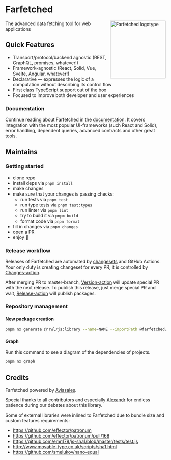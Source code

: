 # Farfetched

<img align="right" width="174" height="180" title="Farfetched logotype"
     src="./apps/website/docs/public/logo.svg">

The advanced data fetching tool for web applications

## Quick Features

- Transport/protocol/backend agnostic (REST, GraphQL, promises, whatever!)
- Framework-agnostic (React, Solid, Vue, Svelte, Angular, whatever!)
- Declarative — expresses the logic of a computation without describing its control flow
- First class TypeScript support out of the box
- Focused to improve both developer and user experiences

### Documentation

Continue reading about Farfetched in the [documentation](https://farfetched.pages.dev). It covers integration with the most popular UI-frameworks (such React and Solid), error handling, dependent queries, advanced contracts and other great tools.

## Maintains

### Getting started

- clone repo
- install deps via `pnpm install`
- make changes
- make sure that your changes is passing checks:
  - run tests via `pnpm test`
  - run type tests via `pnpm test:types`
  - run linter via `pnpm lint`
  - try to build it via `pnpm build`
  - format code via `pnpm format`
- fill in changes via `pnpm changes`
- open a PR
- enjoy 🎉

### Release workflow

Releases of Farfetched are automated by [changesets](https://github.com/changesets/changesets) and GitHub Actions. Your only duty is creating changeset for every PR, it is controlled by [Changes-action](./.github/workflows/changes.yml).

After merging PR to master-branch, [Version-action](./.github/workflows/version.yml) will update special PR with the next release. To publish this release, just merge special PR and wait, [Release-action](./.github/workflows/release.yml) will publish packages.

### Repository management

#### New package creation

```sh
pnpm nx generate @nrwl/js:library --name=NAME --importPath @farfetched/NAME
```

#### Graph

Run this command to see a diagram of the dependencies of projects.

```sh
pnpm nx graph
```

## Credits

Farfetched powered by [Aviasales](https://aviasales.com).

Special thanks to all contributors and especially [Alexandr](https://github.com/AlexandrHoroshih) for endless patience during our debates about this library.

Some of external libraries were inlined to Farfetched due to bundle size and custom features requirements:

- https://github.com/effector/patronum
- https://github.com/effector/patronum/pull/168
- https://github.com/emn178/js-sha1/blob/master/tests/test.js
- http://www.movable-type.co.uk/scripts/sha1.html
- https://github.com/smelukov/nano-equal
